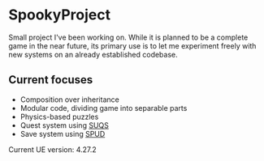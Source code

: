 # SpookyProject
Small project I've been working on. While it is planned to be a complete game in the near future, its primary use is to let me experiment freely with new systems
on an already established codebase.

## Current focuses
- Composition over inheritance
- Modular code, dividing game into separable parts
- Physics-based puzzles
- Quest system using [SUQS](https://github.com/sinbad/SUQS)
- Save system using [SPUD](https://github.com/sinbad/SPUD)

Current UE version: 4.27.2
